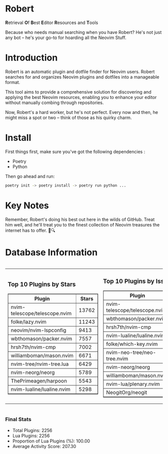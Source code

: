 # Robert

**R**etrieval
**O**f
**B**est
**E**ditor
**R**esources and
**T**ools

Because who needs manual searching when you have Robert?
He's not just any bot – he's your go-to for hoarding all the Neovim Stuff.

# Introduction
Robert is an automatic plugin and dotfile finder for Neovim users. Robert searches for and organizes Neovim plugins and dotfiles into a manageable format.

This tool aims to provide a comprehensive solution for discovering and applying the best Neovim resources, enabling you to enhance your editor without manually combing through repositories.

Now, Robert's a hard worker, but he's not perfect. Every now and then, he might miss a spot or two – think of those as his quirky charm. 

# Install
 First things first, make sure you've got the following dependencies :
  - Poetry 
  - Python 

Then go ahead and run:

```bash
poetry init -> poetry install -> poetry run python ...
```
# Key Notes

Remember, Robert's doing his best out here in the wilds of GitHub. Treat him well, and he'll treat you to the finest collection of Neovim treasures the internet has to offer. 🎩🔍


# Database Information

<div style='display:flex;flex-direction:row;justify-content:space-between;'><table><tr><td><h3>Top 10 Plugins by Stars</h3><table border="1"><tr><th>Plugin</th><th>Stars</th></tr><tr><td>nvim-telescope/telescope.nvim</td><td>13762</td></tr><tr><td>folke/lazy.nvim</td><td>11243</td></tr><tr><td>neovim/nvim-lspconfig</td><td>9413</td></tr><tr><td>wbthomason/packer.nvim</td><td>7557</td></tr><tr><td>hrsh7th/nvim-cmp</td><td>7002</td></tr><tr><td>williamboman/mason.nvim</td><td>6671</td></tr><tr><td>nvim-tree/nvim-tree.lua</td><td>6429</td></tr><tr><td>nvim-neorg/neorg</td><td>5789</td></tr><tr><td>ThePrimeagen/harpoon</td><td>5543</td></tr><tr><td>nvim-lualine/lualine.nvim</td><td>5298</td></tr></table></td><td><h3>Top 10 Plugins by Issues</h3><table border="1"><tr><th>Plugin</th><th>Issues</th></tr><tr><td>nvim-telescope/telescope.nvim</td><td>324</td></tr><tr><td>wbthomason/packer.nvim</td><td>306</td></tr><tr><td>hrsh7th/nvim-cmp</td><td>215</td></tr><tr><td>nvim-lualine/lualine.nvim</td><td>191</td></tr><tr><td>folke/which-key.nvim</td><td>186</td></tr><tr><td>nvim-neo-tree/neo-tree.nvim</td><td>167</td></tr><tr><td>nvim-neorg/neorg</td><td>154</td></tr><tr><td>williamboman/mason.nvim</td><td>152</td></tr><tr><td>nvim-lua/plenary.nvim</td><td>119</td></tr><tr><td>NeogitOrg/neogit</td><td>105</td></tr></table></td><td><h3>Top 10 Plugins by Forks</h3><table border="1"><tr><th>Plugin</th><th>Forks</th></tr><tr><td>neovim/nvim-lspconfig</td><td>1991</td></tr><tr><td>nvim-telescope/telescope.nvim</td><td>762</td></tr><tr><td>nvim-tree/nvim-tree.lua</td><td>593</td></tr><tr><td>nvim-lualine/lualine.nvim</td><td>444</td></tr><tr><td>hrsh7th/nvim-cmp</td><td>341</td></tr><tr><td>folke/tokyonight.nvim</td><td>333</td></tr><tr><td>ThePrimeagen/harpoon</td><td>328</td></tr><tr><td>jackMort/ChatGPT.nvim</td><td>286</td></tr><tr><td>nvimdev/lspsaga.nvim</td><td>278</td></tr><tr><td>folke/lazy.nvim</td><td>266</td></tr></table></td></tr></table></div>

### Final Stats
- Total Plugins: 2256
- Lua Plugins: 2256
- Proportion of Lua Plugins (%): 100.00
- Average Activity Score: 207.30
